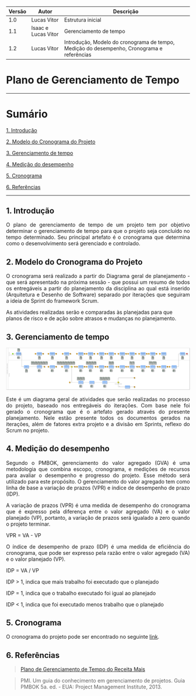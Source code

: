 |Versão|Autor|Descrição|
|------|-----|---------|
|1.0|Lucas Vitor|Estrutura inicial|
|1.1|Isaac e Lucas Vitor|Gerenciamento de tempo|
|1.2|Lucas Vitor|Introdução, Modelo do cronograma de tempo, Medição do desempenho, Cronograma e referências|

# Plano de Gerenciamento de Tempo

---

# Sumário

[1. Introdução](#1-introdução)

[2. Modelo do Cronograma do Projeto](#2-modelo-do-cronograma-do-projeto)

[3. Gerenciamento de tempo](#3-gerenciamento-de-tempo)

[4. Medição do desempenho](#4-medição-do-desempenho) 

[5. Cronograma](#5-cronograma) 

[6. Referências](#6-referências) 

---


## 1. Introdução

<p align="justify">O plano de gerenciamento de tempo de um projeto tem por objetivo determinar o gerenciamento de tempo para que o projeto seja concluído no tempo determinado. Seu principal artefato é o cronograma que determina como o desenvolvimento será gerenciado e controlado.</p>

## 2. Modelo do Cronograma do Projeto

<p align="justify">O cronograma será realizado a partir do Diagrama geral de planejamento - que será apresentado na próxima sessão - que possui um resumo de todos os entregáveis a partir do planejamento da disciplina ao qual está inserido (Arquitetura e Desenho de Software) separado por iterações que seguiram a ideia de Sprint do framework Scrum.

As atividades realizadas serão e comparadas às planejadas para que planos de risco e de ação sobre atrasos e mudanças no planejamento.</p>

## 3. Gerenciamento de tempo

![Gerenciamento de tempo](/assets/images/metodologia_geral.png)

<p align="justify">Este é um diagrama geral de atividades que serão realizadas no processo do 
projeto, baseado nos entregáveis do iterações. Com base nele foi gerado o cronograma que é o artefato gerado através do presente planejamento. Nele estão presente todos os documentos gerados na iterações, além de fatores extra projeto e a divisão em Sprints, reflexo do Scrum no projeto.
</p>

## 4. Medição do desempenho

<p align="justify">Segundo o PMBOK, gerenciamento do valor agregado (GVA) é uma metodologia que combina escopo, cronograma, e medições de recursos para avaliar o desempenho e progresso do projeto. Esse método será utilizado para este propósito. O gerenciamento do valor agregado tem como linha de base a variação de prazos (VPR) e índice de desempenho de prazo (IDP).</p>

<p align="justify">A variação de prazos (VPR) é uma medida de desempenho do cronograma que é expresso pela diferença entre o valor agregado (VA) e o valor planejado (VP), portanto, a variação de prazos será igualado a zero quando o projeto terminar.</p>

<p align="justify">VPR = VA - VP</p>

<p align="justify">O índice de desempenho de prazo (IDP) é uma medida de eficiência do cronograma, que pode ser expresso pela razão entre o valor agregado (VA) e o valor planejado (VP).</p>

<p align="justify">IDP = VA / VP</p>

<p align="justify">IDP > 1, indica que mais trabalho foi executado que o planejado</p>

<p align="justify">IDP = 1, indica que o trabalho executado foi igual ao planejado</p>

<p align="justify">IDP < 1, indica que foi executado menos trabalho que o planejado</p>

## 5. Cronograma

O cronograma do projeto pode ser encontrado no seguinte 
[link](https://docs.google.com/spreadsheets/d/11JmD_9_P_ua6s2bwCrkOd1pm2SVvM9uLDEIWXEK9IH4/edit?usp=sharing).

## 6. Referências

> [Plano de Gerenciamento de Tempo do Receita Mais](https://github.com/fga-eps-mds/2017.2-Receita-Mais/wiki/Plano-de-Gerenciamento-de-Tempo)

> PMI. Um guia do conhecimento em gerenciamento de projetos. Guia PMBOK 5a. ed. - EUA: Project Management Institute, 2013.